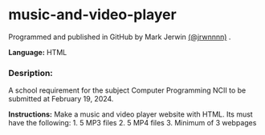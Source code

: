 # music-and-video-player
Programmed and published in GitHub by Mark Jerwin [(@jrwnnnn)](https://github.com/jrwnnnn) .

**Language:** HTML

### Desription:
A school requirement for the subject Computer Programming NCII to be submitted at February 19, 2024.

**Instructions:**
Make a music and video player website with HTML. Its must have the following:
    1. 5 MP3 files
    2. 5 MP4 files
    3. Minimum of 3 webpages

